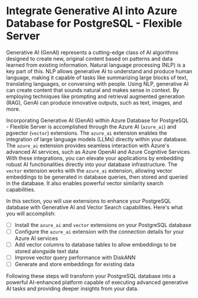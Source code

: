 # Integrate Generative AI into Azure Database for PostgreSQL - Flexible Server

Generative AI (GenAI) represents a cutting-edge class of AI algorithms designed to create new, original content based on patterns and data learned from existing information. Natural language processing (NLP) is a key part of this. NLP allows generative AI to understand and produce human language, making it capable of tasks like summarizing large blocks of text, translating languages, or conversing with people. Using NLP, generative AI can create content that sounds natural and makes sense in context. By employing techniques like prompting and retrieval augmented generation (RAG), GenAI can produce innovative outputs, such as text, images, and more.

Incorporating Generative AI (GenAI) within Azure Database for PostgreSQL - Flexible Server is accomplished through the Azure AI (`azure_ai`) and pgvector (`vector`) extensions. The `azure_ai` extension enables the integration of large language models (LLMs) directly within your database. The `azure_ai` extension provides seamless interaction with Azure's advanced AI services, such as Azure OpenAI and Azure Cognitive Services. With these integrations, you can elevate your applications by embedding robust AI functionalities directly into your database infrastructure. The `vector` extension works with the `azure_ai` extension, allowing vector embeddings to be generated in database queries, then stored and queried in the database. It also enables powerful vector similarity search capabilities.

In this section, you will use extensions to enhance your PostgreSQL database with Generative AI and Vector Search capabilities. Here's what you will accomplish:

- [ ] Install the `azure_ai` and `vector` extensions on your PostgreSQL database
- [ ] Configure the `azure_ai` extension with the connection details for your Azure AI services
- [ ] Add vector columns to database tables to allow embeddings to be stored alongside text data
- [ ] Improve vector query performance with DiskANN
- [ ] Generate and store embeddings for existing data

Following these steps will transform your PostgreSQL database into a powerful AI-enhanced platform capable of executing advanced generative AI tasks and providing deeper insights from your data.

